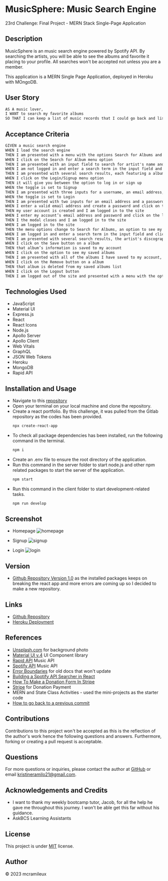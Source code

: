 # MusicSphere: Music Search Engine
23rd Challenge: Final Project - MERN Stack Single-Page Application

## Description
MusicSphere is an music search engine powered by Spotify API. By searching the artists, you will be able to see the albums and favorite it placing to your profile. All searches won't be accepted not unless you are a member.

This application is a MERN Single Page Application, deployed in Heroku with MOngoDB.

## User Story
```md
AS A music lover, 
I WANT to search my favorite albums
SO THAT I can keep a list of music records that I could go back and listen to
```

## Acceptance Criteria
```md
GIVEN a music search engine
WHEN I load the search engine
THEN I am presented with a menu with the options Search for Albums and Login/Signup and an input field to search for the artists and a submit button
WHEN I click on the Search for Album menu option
THEN I am presented with an input field to search for artist's name and a submit button
WHEN I am not logged in and enter a search term in the input field and click the submit button
THEN I am presented with several search results, each featuring a album’s title, artist, description, image, and a link to that music records on the Spotify App
WHEN I click on the Login/Signup menu option
THEN it will give you between the option to log in or sign up
WHEN the toggle is set to Signup
THEN I am presented with three inputs for a username, an email address, and a password, and a signup button
WHEN the toggle is set to Login
THEN I am presented with two inputs for an email address and a password and login button
WHEN I enter a valid email address and create a password and click on the signup button
THEN my user account is created and I am logged in to the site
WHEN I enter my account’s email address and password and click on the login button
THEN I the modal closes and I am logged in to the site
WHEN I am logged in to the site
THEN the menu options change to Search for Albums, an option to see my saved albums, and Logout
WHEN I am logged in and enter a search term in the input field and click the submit button
THEN I am presented with several search results, the artist's discography will show
WHEN I click on the Save button on a album
THEN that album’s information is saved to my account
WHEN I click on the option to see my saved albums
THEN I am presented with all of the albums I have saved to my account, each featuring the album’s title, artist, description, image, and a link to that album on the Spotify App site and a button to remove an album from my account
WHEN I click on the Remove button on a album
THEN that album is deleted from my saved albums list
WHEN I click on the Logout button
THEN I am logged out of the site and presented with a menu with the options Search for Albums and Login/Signup and an input field to search for albums and a submit button  
```

## Technologies Used
- JavaScript
- Material UI
- Express.js
- React
- React Icons
- Node.js
- Apollo Server
- Apollo Client
- Web Vitals
- GraphQL
- JSON Web Tokens
- Heroku
- MongoDB
- Rapid API   
  
## Installation and Usage
- Navigate to this [repository](https://github.com/mcramileux/mcramileux-music-sphere-project)
- Open your terminal on your local machine and clone the repository.
- Create a react portfolio. By this challenge, it was pulled from the Gitlab repository as the codes has been provided.
  ```md
  npx create-react-app
  ```
- To check all package dependencies has been installed, run the following command in the terminal.
  ```md
  npm i 
  ```
- Create an .env file to ensure the root directory of the application.
- Run this command in the server folder to start node.js and other npm related packages to start the server of the application.
  ```md 
  npm start
  ```
- Run this command in the client folder to start development-related tasks.
  ```md 
  npm run develop
  ```

## Screenshot
- Homepage
        ![homepage](https://github.com/mcramileux/mcramileux-music-sphere-project/assets/122607160/6f2bd88f-2e44-448b-a161-78a98f709060)

- Signup
        ![signup](https://github.com/mcramileux/mcramileux-music-sphere-project/assets/122607160/109e727b-583d-46c6-81de-b5b4d6426143)

- Login 
         ![login](https://github.com/mcramileux/mcramileux-music-sphere-project/assets/122607160/23da75d4-8538-45ff-804f-fca3ba38eede)

## Version
- [Github Repository Version 1.0](https://github.com/mcramileux/mcramileux-final-project) as the installed packages keeps on breaking the react app and more errors are coming up so I decided to make a new repository.

## Links
- [Github Repository](https://github.com/mcramileux/mcramileux-music-sphere-project)
- [Heroku Deployment](https://music-sphere-twopointoh-164899043ee9.herokuapp.com/)


## References
- [Unsplash.com](https://unsplash.com/photos/1oKxSKSOowE) for background photo
- [Material UI v.4](https://v4.mui.com/getting-started/installation/) UI Component library 
- [Rapid API](https://rapidapi.com/Glavier/api/spotify23/) Music API
- [Spotify API](https://developer.spotify.com/dashboard/) Music API
- [Error Boundaries](https://legacy.reactjs.org/docs/error-boundaries.html) for old docs that won't update
- [Building a Spotify API Searcher in React](https://www.youtube.com/watch?v=1PWDxgqLmDA)
- [How To Make a Donation Form In Stripe](https://www.youtube.com/watch?v=4hLXnU8SUko)
- [Stripe](https://stripe.com/docs/stripe-js/react) for Donation Payment
- MERN and State Class Activities - used the mini-projects as the starter code
- [How to go back to a previous commit](https://medium.com/swlh/using-git-how-to-go-back-to-a-previous-commit-8579ccc8180f)

## Contributions
Contributions to this project won't be accepted as this is the reflection of the author's work hence the following questions and answers. Furthermore, forking or creating a pull request is acceptable.

## Questions
For more questions or inquiries, please contact the author at [GitHub](https://github.com/mcramileux) or email kristineramilo21@gmail.com.

## Acknowledgements and Credits
- I want to thank my weekly bootcamp tutor, Jacob, for all the help he gave me throughout this journey. I won't be able get this far without his guidance. 
- AskBCS Learning Assistants

## License
This project is under [MIT](https://choosealicense.com/licenses/mit/) license.

## Author
© 2023 mcramileux 